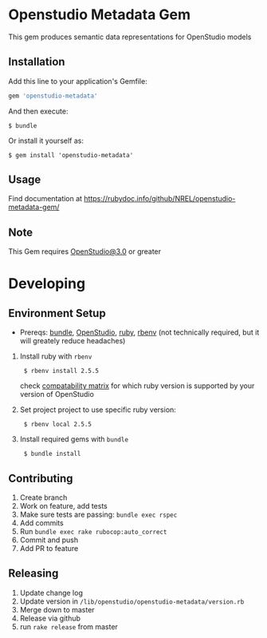 # Openstudio Metadata Gem

This gem produces semantic data representations for OpenStudio models

## Installation

Add this line to your application's Gemfile:

```ruby
gem 'openstudio-metadata'
```

And then execute:

    $ bundle

Or install it yourself as:

    $ gem install 'openstudio-metadata'
	
## Usage

Find documentation at https://rubydoc.info/github/NREL/openstudio-metadata-gem/

## Note

This Gem requires OpenStudio@3.0 or greater

# Developing

## Environment Setup

- Prereqs: 
[bundle](https://bundler.io/), [OpenStudio](https://www.openstudio.net/), [ruby](https://www.ruby-lang.org/), [rbenv](https://github.com/rbenv/rbenv) (not technically required, but it will greately reduce headaches)

1. Install ruby with `rbenv`
	
        $ rbenv install 2.5.5

	check [compatability matrix](https://github.com/NREL/OpenStudio/wiki/OpenStudio-SDK-Version-Compatibility-Matrix) for which ruby version is supported by your version of OpenStudio
	
2. Set project project to use specific ruby version:

	    $ rbenv local 2.5.5

3. Install required gems with `bundle`
        
		$ bundle install

## Contributing
1. Create branch
2. Work on feature, add tests
3. Make sure tests are passing: `bundle exec rspec`
4. Add commits
5. Run `bundle exec rake rubocop:auto_correct`
6. Commit and push
7. Add PR to feature 

## Releasing

1. Update change log
2. Update version in `/lib/openstudio/openstudio-metadata/version.rb`
3. Merge down to master
4. Release via github
5. run `rake release` from master
